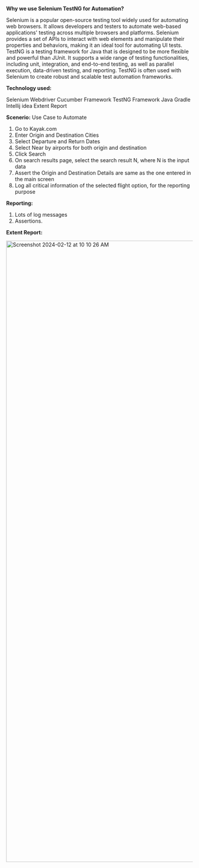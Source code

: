 **Why we use Selenium TestNG for Automation?**

Selenium is a popular open-source testing tool widely used for automating web browsers. It allows developers and testers to automate web-based applications' testing across multiple browsers and platforms. Selenium provides a set of APIs to interact with web elements and manipulate their properties and behaviors, making it an ideal tool for automating UI tests.
TestNG is a testing framework for Java that is designed to be more flexible and powerful than JUnit. It supports a wide range of testing functionalities, including unit, integration, and end-to-end testing, as well as parallel execution, data-driven testing, and reporting. TestNG is often used with Selenium to create robust and scalable test automation frameworks.

**Technology used:**

Selenium Webdriver
Cucumber Framework
TestNG Framework
Java
Gradle
Intellij idea
Extent Report


**Scenerio:**
Use Case to Automate
1. Go to Kayak.com
2. Enter Origin and Destination Cities
3. Select Departure and Return Dates
4. Select Near by airports for both origin and destination
5. Click Search
6. On search results page, select the search result N, where N is the input data
7. Assert the Origin and Destination Details are same as the one entered in the main screen
8. Log all critical information of the selected flight option, for the reporting purpose

**Reporting:**
1. Lots of log messages
2. Assertions.

**Extent Report:**
   
<img width="1679" alt="Screenshot 2024-02-12 at 10 10 26 AM" src="https://github.com/Aparna-sasu/Kayak_Website_Automation-with-Selenium-Cucumber-framework_TestNG/assets/70936729/cd1b723e-a211-4ce4-9c29-5a89abd4da51">



